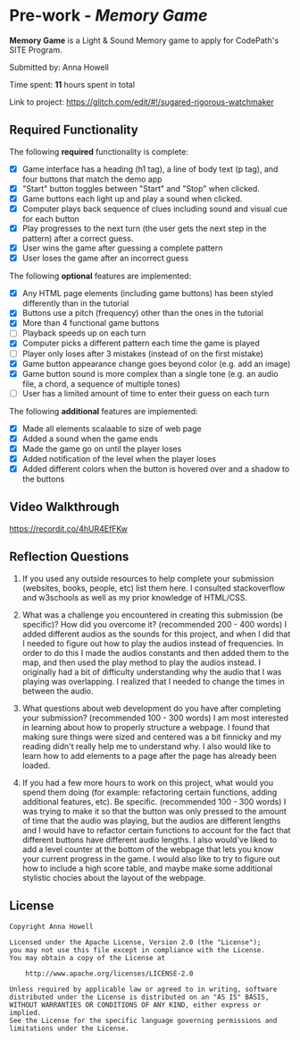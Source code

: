 # Pre-work - *Memory Game*

**Memory Game** is a Light & Sound Memory game to apply for CodePath's SITE Program. 

Submitted by: Anna Howell

Time spent: **11** hours spent in total

Link to project: https://glitch.com/edit/#!/sugared-rigorous-watchmaker

## Required Functionality

The following **required** functionality is complete:

* [X] Game interface has a heading (h1 tag), a line of body text (p tag), and four buttons that match the demo app
* [X] "Start" button toggles between "Start" and "Stop" when clicked. 
* [X] Game buttons each light up and play a sound when clicked. 
* [X] Computer plays back sequence of clues including sound and visual cue for each button
* [X] Play progresses to the next turn (the user gets the next step in the pattern) after a correct guess. 
* [X] User wins the game after guessing a complete pattern
* [X] User loses the game after an incorrect guess

The following **optional** features are implemented:

* [X] Any HTML page elements (including game buttons) has been styled differently than in the tutorial
* [X] Buttons use a pitch (frequency) other than the ones in the tutorial
* [X] More than 4 functional game buttons
* [ ] Playback speeds up on each turn
* [X] Computer picks a different pattern each time the game is played
* [ ] Player only loses after 3 mistakes (instead of on the first mistake)
* [X] Game button appearance change goes beyond color (e.g. add an image)
* [X] Game button sound is more complex than a single tone (e.g. an audio file, a chord, a sequence of multiple tones)
* [ ] User has a limited amount of time to enter their guess on each turn

The following **additional** features are implemented:

- [X] Made all elements scalaable to size of web page
- [X] Added a sound when the game ends
- [X] Made the game go on until the player loses
- [X] Added notification of the level when the player loses
- [X] Added different colors when the button is hovered over and a shadow to the buttons

## Video Walkthrough

https://recordit.co/4hUR4EfFKw


## Reflection Questions
1. If you used any outside resources to help complete your submission (websites, books, people, etc) list them here. 
I consulted stackoverflow and w3schools as well as my prior knowledge of HTML/CSS. 

2. What was a challenge you encountered in creating this submission (be specific)? How did you overcome it? (recommended 200 - 400 words) 
I added different audios as the sounds for this project, and when I did that I needed to figure out how to play the audios instead of frequencies. In order to do this I made the audios constants and then added them to the map, and then used the play method to play the audios instead. I originally had a bit of difficulty understanding why the audio that I was playing was overlapping. I realized that I needed to change the times in between the audio.

3. What questions about web development do you have after completing your submission? (recommended 100 - 300 words) 
I am most interested in learning about how to properly structure a webpage. I found that making sure things were sized and centered was a bit finnicky and my reading didn't really help me to understand why. I also would like to learn how to add elements to a page after the page has already been loaded. 

4. If you had a few more hours to work on this project, what would you spend them doing (for example: refactoring certain functions, adding additional features, etc). Be specific. (recommended 100 - 300 words) 
I was trying to make it so that the button was only pressed to the amount of time that the audio was playing, but the audios are different lengths and I would have to refactor certain functions to account for the fact that different buttons have different audio lengths. I also would've liked to add a level counter at the bottom of the webpage that lets you know your current progress in the game. I would also like to try to figure out how to include a high score table, and maybe make some additional stylistic chocies about the layout of the webpage. 



## License

    Copyright Anna Howell

    Licensed under the Apache License, Version 2.0 (the "License");
    you may not use this file except in compliance with the License.
    You may obtain a copy of the License at

        http://www.apache.org/licenses/LICENSE-2.0

    Unless required by applicable law or agreed to in writing, software
    distributed under the License is distributed on an "AS IS" BASIS,
    WITHOUT WARRANTIES OR CONDITIONS OF ANY KIND, either express or implied.
    See the License for the specific language governing permissions and
    limitations under the License.